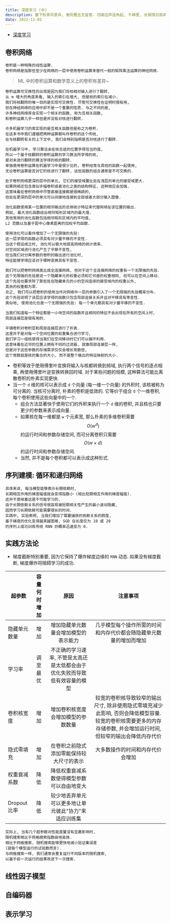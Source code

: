 ```yaml
---
title: 深度学习 (中)
description: 塞下秋来风景异, 衡阳雁去无留意. 四面边声连角起, 千嶂里, 长烟落日孤城闭.
date: 2022-11-01
---
```


- [深度学习](https://book.douban.com/subject/27087503/)

## 卷积网络

```
卷积是一种特殊的线性运算.
卷积网络是指那些至少在网络的一层中使用卷积运算来替代一般的矩阵乘法运算的神经网络.
```

> ML 中的卷积运算和数学意义上的卷积有差异~

```
卷积运算可交换性的出现是因为我们将核相对输入进行了翻转,
从 m 增大的角度来看, 输入的索引在增大, 但是核的索引在减小.
我们将核翻转的唯一目的是实现可交换性. 尽管可交换性在证明时很有用,
但在神经网络的应用中却不是一个重要的性质. 与之不同的是,
许多神经网络库会实现一个相关的函数, 称为互相关函数,
和卷积运算几乎一样但是并没有对核进行翻转.

许多机器学习的库实现的是互相关函数但是称之为卷积.
在这本书中我们遵循把两种运算都叫作卷积的这个传统,
在与核翻转有关的上下文中, 我们会特别指明是否对核进行了翻转.
```

```
在机器学习中, 学习算法会在核合适的位置学得恰当的值,
所以一个基于核翻转的卷积运算的学习算法所学得的核,
是对未进行翻转的算法学得的核的翻转.
单独使用卷积运算在机器学习中是很少见的, 卷积经常与其他的函数一起使用,
无论卷积运算是否对它的核进行了翻转, 这些函数的组合通常是不可交换的.
```

```
处于卷积网络更深的层中的单元, 它们的接受域要比处在浅层的单元的接受域更大.
如果网络还包含类似步幅卷积或者池化之类的结构特征, 这种效应会加强.
这意味着在卷积网络中尽管直接连接都是很稀疏的,
但处在更深的层中的单元可以间接地连接到全部或者大部分输入图像.
```

```
池化函数使用某一位置的相邻输出的总体统计特征来代替网络在该位置的输出.
例如, 最大池化函数给出相邻矩形区域内的最大值.
其他常用的池化函数包括相邻矩形区域内的平均值,
L2 范数以及基于距中心像素距离的加权平均函数.
```

```
使用池化可以看作增加了一个无限强的先验:
这一层学得的函数必须具有对少量平移的不变性.
当这个假设成立时, 池化可以极大地提高网络的统计效率.
对空间区域进行池化产生了平移不变性,
但当我们对分离参数的卷积的输出进行池化时,
特征能够学得应该对于哪种变换具有不变性.
```

```
我们可以把卷积网络类比成全连接网络, 但对于这个全连接网络的权重有一个无限强的先验.
这个无限强的先验是说一个隐藏单元的权重必须和它邻居的权重相同, 但可以在空间上移动.
这个先验也要求除了那些处在隐藏单元的小的空间连续的接受域内的权重以外,
其余的权重都为零.
总之, 我们可以把卷积的使用当作对网络中一层的参数引入了一个无限强的先验概率分布.
这个先验说明了该层应该学得的函数只包含局部连接关系并且对平移具有等变性.
类似地, 使用池化也是一个无限强的先验: 每一个单元都具有对少量平移的不变性.
```

```
当我们知道每一个特征都是一小块空间的函数并且相同的特征不会出现在所有的空间上时,
局部连接层是很有用的.
```

```
平铺卷积对卷积层和局部连接层进行了折衷.
这里并不是对每一个空间位置的权重集合进行学习,
我们学习一组核使得当我们在空间移动时它们可以循环利用.
这意味着在近邻的位置上拥有不同的过滤器, 就像局部连接层一样,
但是对于这些参数的存储需求仅仅会增长常数倍,
这个常数就是核的集合的大小, 而不是整个输出的特征映射的大小.
```

- 卷积等效于使用傅里叶变换将输入与核都转换到频域, 执行两个信号的逐点相乘,
  再使用傅里叶逆变换转换回时域. 对于某些问题的规模,
  这种算法可能比离散卷积的朴素实现更快.
- 当一个 `d` 维的核可以表示成 `d` 个向量 (每一维一个向量) 的外积时,
  该核被称为可分离的. 当核可分离时, 朴素的卷积是低效的.
  它等价于组合 `d` 个一维卷积, 每个卷积使用这些向量中的一个.
  - 组合方法显著快于使用它们的外积来执行一个 `d` 维的卷积,
    并且核也只要更少的参数来表示成向量.
  - 如果核在每一维都是 `w` 个元素宽, 那么朴素的多维卷积需要
    $$ O(w^d) $$
    的运行时间和参数存储空间, 而可分离卷积只需要
    $$ O(w \times d) $$
    的运行时间和参数存储空间.
  - 当然, 并不是每个卷积都可以表示成这种形式.

## 序列建模: 循环和递归网络

```
具体来说, 每当模型能够表示长期依赖时,
长期相互作用的梯度幅值就会变得指数小 (相比短期相互作用的梯度幅值).
这并不意味着这是不可能学习的,
由于长期依赖关系的信号很容易被短期相关性产生的最小波动隐藏,
因而学习长期依赖可能需要很长的时间.
实践中, 实验表明, 当我们增加了需要捕获的依赖关系的跨度,
基于梯度的优化变得越来越困难, SGD 在长度仅为 10 或 20
的序列上成功训练传统 RNN 的概率迅速变为 0.
```

## 实践方法论

- 梯度截断特别重要, 因为它保持了爆炸梯度边缘的 `RNN` 动态.
  如果没有梯度截断, 梯度爆炸将阻碍学习的成功.

| 超参数 | 容量何时增加 | 原因 | 注意事项 |
|-------|:----------:|:---:|:-------:|
| 隐藏单元数量 | 增加 | 增加隐藏单元数量会增加模型的表示能力 | 几乎模型每个操作所需的时间和内存代价都会随隐藏单元数量的增加而增加 |
| 学习率 | 调至最优 | 不正确的学习速率, 不管是太高还是太低都会由于优化失败而导致低有效容量的模型 | |
| 卷积核宽度 | 增加 | 增加卷积核宽度会增加模型的参数数量 | 较宽的卷积核导致较窄的输出尺寸, 除非使用隐式零填充减少此影响, 否则会降低模型容量. 较宽的卷积核需要更多的内存存储参数, 并会增加运行时间, 但较窄的输出会降低内存代价 |
| 隐式零填充 | 增加 | 在卷积之前隐式添加零能保持较大尺寸的表示 | 大多数操作的时间和内存代价会增加 |
| 权重衰减系数 | 降低 | 降低权重衰减系数使得模型参数可以自由地变大 | |
| Dropout 比率 | 降低 | 较少地丢弃单元可以更多地让单元彼此"协力"来适应训练集 | |

```
实际上, 当有几个超参数对性能度量没有显著影响时,
随机搜索相比于网格搜索指数级地高效.
相比于网格搜索, 随机搜索能够更快地减小验证集误差
(就每个模型运行的试验数而言).
与网格搜索一样, 我们通常会重复运行不同版本的随机搜索,
以基于前一次运行的结果改进下一次搜索.
```

## 线性因子模型

## 自编码器

## 表示学习
